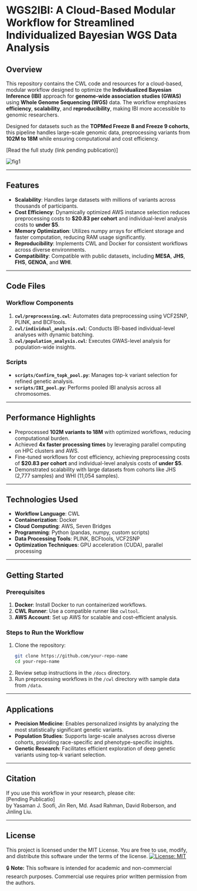 # WGS2IBI: A Cloud-Based Modular Workflow for Streamlined Individualized Bayesian WGS Data Analysis

## Overview
This repository contains the CWL code and resources for a cloud-based, modular workflow designed to optimize the **Individualized Bayesian Inference (IBI)** approach for **genome-wide association studies (GWAS)** using **Whole Genome Sequencing (WGS)** data. The workflow emphasizes **efficiency**, **scalability**, and **reproducibility**, making IBI more accessible to genomic researchers.  

Designed for datasets such as the **TOPMed Freeze 8 and Freeze 9 cohorts**, this pipeline handles large-scale genomic data, preprocessing variants from **102M to 18M** while ensuring computational and cost efficiency.  

[Read the full study (link pending publication)]  

![fig1](https://github.com/user-attachments/assets/26c19d09-ae10-44e0-a802-77193d927d67)

---

## Features  
- **Scalability**: Handles large datasets with millions of variants across thousands of participants.  
- **Cost Efficiency**: Dynamically optimized AWS instance selection reduces preprocessing costs to **$20.83 per cohort** and individual-level analysis costs to **under $5**.  
- **Memory Optimization**: Utilizes numpy arrays for efficient storage and faster computation, reducing RAM usage significantly.  
- **Reproducibility**: Implements CWL and Docker for consistent workflows across diverse environments.  
- **Compatibility**: Compatible with public datasets, including **MESA**, **JHS**, **FHS**, **GENOA**, and **WHI**.  

---

## Code Files  
### Workflow Components
1. **`cwl/preprocessing.cwl`**: Automates data preprocessing using VCF2SNP, PLINK, and BCFtools.  
2. **`cwl/individual_analysis.cwl`**: Conducts IBI-based individual-level analyses with dynamic batching.  
3. **`cwl/population_analysis.cwl`**: Executes GWAS-level analysis for population-wide insights.

### Scripts
- **`scripts/Confirm_topk_pool.py`**: Manages top-k variant selection for refined genetic analysis.  
- **`scripts/IBI_pool.py`**: Performs pooled IBI analysis across all chromosomes.  

---

## Performance Highlights  
- Preprocessed **102M variants to 18M** with optimized workflows, reducing computational burden.  
- Achieved **4x faster processing times** by leveraging parallel computing on HPC clusters and AWS.  
- Fine-tuned workflows for cost efficiency, achieving preprocessing costs of **$20.83 per cohort** and individual-level analysis costs of **under $5**.  
- Demonstrated scalability with large datasets from cohorts like JHS (2,777 samples) and WHI (11,054 samples).  

---

## Technologies Used  
- **Workflow Language**: CWL  
- **Containerization**: Docker  
- **Cloud Computing**: AWS, Seven Bridges  
- **Programming**: Python (pandas, numpy, custom scripts)  
- **Data Processing Tools**: PLINK, BCFtools, VCF2SNP  
- **Optimization Techniques**: GPU acceleration (CUDA), parallel processing  

---

## Getting Started  
### Prerequisites  
1. **Docker**: Install Docker to run containerized workflows.  
2. **CWL Runner**: Use a compatible runner like `cwltool`.  
3. **AWS Account**: Set up AWS for scalable and cost-efficient analysis.  

### Steps to Run the Workflow  
1. Clone the repository:  
   ```bash
   git clone https://github.com/your-repo-name
   cd your-repo-name
2. Review setup instructions in the `/docs` directory.
3. Run preprocessing workflows in the `/cwl` directory with sample data from `/data`.

---

## Applications
- **Precision Medicine**: Enables personalized insights by analyzing the most statistically significant genetic variants.
- **Population Studies**: Supports large-scale analyses across diverse cohorts, providing race-specific and phenotype-specific insights.
- **Genetic Research**: Facilitates efficient exploration of deep genetic variants using top-k variant selection.

---

## Citation
If you use this workflow in your research, please cite:  
[Pending Publicatio]  
by Yasaman J. Soofi, Jin Ren, Md. Asad Rahman, David Roberson, and Jinling Liu.

---

## License
This project is licensed under the MIT License.
You are free to use, modify, and distribute this software under the terms of the license.
[![License: MIT](https://img.shields.io/badge/License-MIT-yellow.svg)](LICENSE)

🔒 **Note:** This software is intended for academic and non-commercial research purposes. Commercial use requires prior written permission from the authors.

